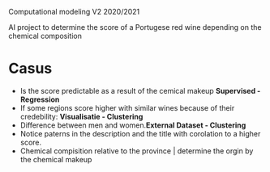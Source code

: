 Computational modeling V2 2020/2021

AI project to determine the score of a Portugese red wine depending on the chemical composition

<h1>Casus</h1>
<ul>
    <li>Is the score predictable as a result of the cemical makeup <b>Supervised - Regression</b></li>
    <li>If some regions score higher with similar wines because of their credebility: <b>Visualisatie - Clustering</b></li>
    <li>Difference between men and women.<b>External Dataset - Clustering </b></li>
    <li>Notice paterns in the description and the title with corolation to a higher score.<b></b></li>
    <li>Chemical compisition relative to the province | determine the orgin by the chemical makeup</li>
</ul>

